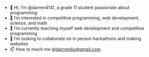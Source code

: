 - 👋 Hi, I’m @darren4141, a grade 11 student passionate about programming
- 👀 I’m interested in competitive programming, web development, science, and math
- 🌱 I’m currently teaching myself web development and competitive programming
- 💞️ I’m looking to collaborate on in person hackathons and making websites
- 📫 How to reach me @darrrenliu@gmail.com

<!---
darren4141/darren4141 is a ✨ special ✨ repository because its `README.md` (this file) appears on your GitHub profile.
You can click the Preview link to take a look at your changes.
--->
